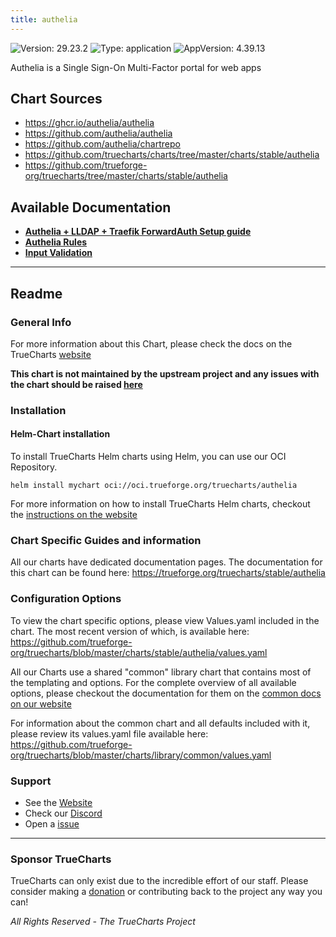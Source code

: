 ```yaml
---
title: authelia
---
```


![Version: 29.23.2](https://img.shields.io/badge/Version-29.23.2-informational?style=flat-square) ![Type: application](https://img.shields.io/badge/Type-application-informational?style=flat-square) ![AppVersion: 4.39.13](https://img.shields.io/badge/AppVersion-4.39.13-informational?style=flat-square)

Authelia is a Single Sign-On Multi-Factor portal for web apps

## Chart Sources

- https://ghcr.io/authelia/authelia
- https://github.com/authelia/authelia
- https://github.com/authelia/chartrepo
- https://github.com/truecharts/charts/tree/master/charts/stable/authelia
- https://github.com/trueforge-org/truecharts/tree/master/charts/stable/authelia

## Available Documentation

- [**Authelia + LLDAP + Traefik ForwardAuth Setup guide**](./setup-guide)
- [**Authelia Rules**](./authelia-rules)
- [**Input Validation**](./validation)


---

## Readme


### General Info

For more information about this Chart, please check the docs on the TrueCharts [website](https://trueforge.org/truecharts/stable/authelia)

**This chart is not maintained by the upstream project and any issues with the chart should be raised [here](https://github.com/trueforge-org/truecharts/issues/new/choose)**

### Installation

#### Helm-Chart installation

To install TrueCharts Helm charts using Helm, you can use our OCI Repository.

`helm install mychart oci://oci.trueforge.org/truecharts/authelia`

For more information on how to install TrueCharts Helm charts, checkout the [instructions on the website](https://trueforge.org/truecharts/guides/)

### Chart Specific Guides and information

All our charts have dedicated documentation pages.
The documentation for this chart can be found here:
https://trueforge.org/truecharts/stable/authelia

### Configuration Options

To view the chart specific options, please view Values.yaml included in the chart.
The most recent version of which, is available here: https://github.com/trueforge-org/truecharts/blob/master/charts/stable/authelia/values.yaml

All our Charts use a shared "common" library chart that contains most of the templating and options.
For the complete overview of all available options, please checkout the documentation for them on the [common docs on our website](https://trueforge.org/truecharts-common/)

For information about the common chart and all defaults included with it, please review its values.yaml file available here: https://github.com/trueforge-org/truecharts/blob/master/charts/library/common/values.yaml

### Support

- See the [Website](https://truecharts.org)
- Check our [Discord](https://discord.gg/tVsPTHWTtr)
- Open a [issue](https://github.com/trueforge-org/truecharts/issues/new/choose)

---

### Sponsor TrueCharts

TrueCharts can only exist due to the incredible effort of our staff.
Please consider making a [donation](https://trueforge.org/general/sponsor/) or contributing back to the project any way you can!

_All Rights Reserved - The TrueCharts Project_
